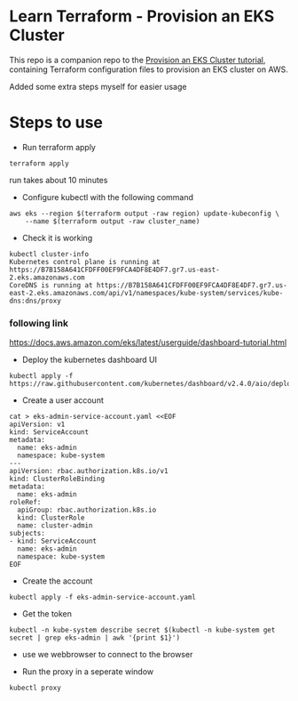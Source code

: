 # Learn Terraform - Provision an EKS Cluster

This repo is a companion repo to the [Provision an EKS Cluster tutorial](https://developer.hashicorp.com/terraform/tutorials/kubernetes/eks), containing
Terraform configuration files to provision an EKS cluster on AWS.

Added some extra steps myself for easier usage

# Steps to use

- Run terraform apply

```
terraform apply
```
run takes about 10 minutes

- Configure kubectl with the following command

```
aws eks --region $(terraform output -raw region) update-kubeconfig \
    --name $(terraform output -raw cluster_name)
```

- Check it is working

```
kubectl cluster-info
Kubernetes control plane is running at https://B7B158A641CFDFF00EF9FCA4DF8E4DF7.gr7.us-east-2.eks.amazonaws.com
CoreDNS is running at https://B7B158A641CFDFF00EF9FCA4DF8E4DF7.gr7.us-east-2.eks.amazonaws.com/api/v1/namespaces/kube-system/services/kube-dns:dns/proxy
```
### following link

https://docs.aws.amazon.com/eks/latest/userguide/dashboard-tutorial.html

- Deploy the kubernetes dashboard UI

```
kubectl apply -f https://raw.githubusercontent.com/kubernetes/dashboard/v2.4.0/aio/deploy/recommended.yaml
```

- Create a user account
```
cat > eks-admin-service-account.yaml <<EOF
apiVersion: v1
kind: ServiceAccount
metadata:
  name: eks-admin
  namespace: kube-system
---
apiVersion: rbac.authorization.k8s.io/v1
kind: ClusterRoleBinding
metadata:
  name: eks-admin
roleRef:
  apiGroup: rbac.authorization.k8s.io
  kind: ClusterRole
  name: cluster-admin
subjects:
- kind: ServiceAccount
  name: eks-admin
  namespace: kube-system
EOF
```

- Create the account

```
kubectl apply -f eks-admin-service-account.yaml
```

- Get the token

```
kubectl -n kube-system describe secret $(kubectl -n kube-system get secret | grep eks-admin | awk '{print $1}')
```

- use we webbrowser to connect to the browser


- Run the proxy in a seperate window

```
kubectl proxy
```


